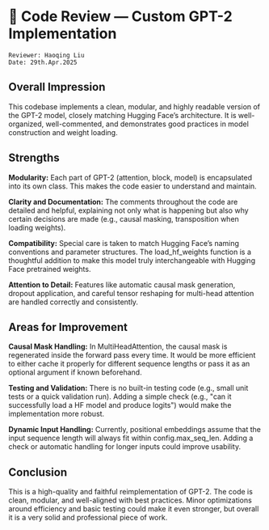# 📄 Code Review — Custom GPT-2 Implementation

```
Reviewer: Haoqing Liu
Date: 29th.Apr.2025
```

## Overall Impression
This codebase implements a clean, modular, and highly readable version of the GPT-2 model, closely matching Hugging Face’s architecture. It is well-organized, well-commented, and demonstrates good practices in model construction and weight loading.

## Strengths

**Modularity:**
Each part of GPT-2 (attention, block, model) is encapsulated into its own class. This makes the code easier to understand and maintain.

**Clarity and Documentation:**
The comments throughout the code are detailed and helpful, explaining not only what is happening but also why certain decisions are made (e.g., causal masking, transposition when loading weights).

**Compatibility:**
Special care is taken to match Hugging Face’s naming conventions and parameter structures. The load_hf_weights function is a thoughtful addition to make this model truly interchangeable with Hugging Face pretrained weights.

**Attention to Detail:**
Features like automatic causal mask generation, dropout application, and careful tensor reshaping for multi-head attention are handled correctly and consistently.

## Areas for Improvement
**Causal Mask Handling:**
In MultiHeadAttention, the causal mask is regenerated inside the forward pass every time. It would be more efficient to either cache it properly for different sequence lengths or pass it as an optional argument if known beforehand.

**Testing and Validation:**
There is no built-in testing code (e.g., small unit tests or a quick validation run). Adding a simple check (e.g., "can it successfully load a HF model and produce logits") would make the implementation more robust.

**Dynamic Input Handling:**
Currently, positional embeddings assume that the input sequence length will always fit within config.max_seq_len. Adding a check or automatic handling for longer inputs could improve usability.

## Conclusion
This is a high-quality and faithful reimplementation of GPT-2. The code is clean, modular, and well-aligned with best practices. Minor optimizations around efficiency and basic testing could make it even stronger, but overall it is a very solid and professional piece of work.